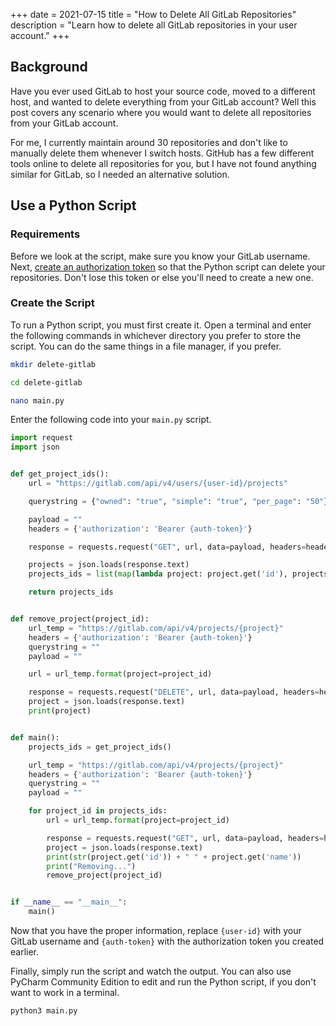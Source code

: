 +++
date = 2021-07-15
title = "How to Delete All GitLab Repositories"
description = "Learn how to delete all GitLab repositories in your user account."
+++

## Background

Have you ever used GitLab to host your source code, moved to a different host,
and wanted to delete everything from your GitLab account? Well this post covers
any scenario where you would want to delete all repositories from your GitLab
account.

For me, I currently maintain around 30 repositories and don't like to manually
delete them whenever I switch hosts. GitHub has a few different tools online to
delete all repositories for you, but I have not found anything similar for
GitLab, so I needed an alternative solution.

## Use a Python Script

### Requirements

Before we look at the script, make sure you know your GitLab username. Next,
[create an authorization token](https://gitlab.com/-/profile/personal_access_tokens)
so that the Python script can delete your repositories. Don't lose this token or
else you'll need to create a new one.

### Create the Script

To run a Python script, you must first create it. Open a terminal and enter the
following commands in whichever directory you prefer to store the script. You
can do the same things in a file manager, if you prefer.

```bash
mkdir delete-gitlab
```

```bash
cd delete-gitlab
```

```bash
nano main.py
```

Enter the following code into your `main.py` script.

```python
import request
import json


def get_project_ids():
    url = "https://gitlab.com/api/v4/users/{user-id}/projects"

    querystring = {"owned": "true", "simple": "true", "per_page": "50"}

    payload = ""
    headers = {'authorization': 'Bearer {auth-token}'}

    response = requests.request("GET", url, data=payload, headers=headers, params=querystring)

    projects = json.loads(response.text)
    projects_ids = list(map(lambda project: project.get('id'), projects))

    return projects_ids


def remove_project(project_id):
    url_temp = "https://gitlab.com/api/v4/projects/{project}"
    headers = {'authorization': 'Bearer {auth-token}'}
    querystring = ""
    payload = ""

    url = url_temp.format(project=project_id)

    response = requests.request("DELETE", url, data=payload, headers=headers, params=querystring)
    project = json.loads(response.text)
    print(project)


def main():
    projects_ids = get_project_ids()

    url_temp = "https://gitlab.com/api/v4/projects/{project}"
    headers = {'authorization': 'Bearer {auth-token}'}
    querystring = ""
    payload = ""

    for project_id in projects_ids:
        url = url_temp.format(project=project_id)

        response = requests.request("GET", url, data=payload, headers=headers, params=querystring)
        project = json.loads(response.text)
        print(str(project.get('id')) + " " + project.get('name'))
        print("Removing...")
        remove_project(project_id)


if __name__ == "__main__":
    main()
```

Now that you have the proper information, replace `{user-id}` with your GitLab
username and `{auth-token}` with the authorization token you created earlier.

Finally, simply run the script and watch the output. You can also use PyCharm
Community Edition to edit and run the Python script, if you don't want to work
in a terminal.

```bash
python3 main.py
```
